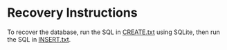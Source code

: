 # Recovery Instructions

To recover the database, run the SQL in [CREATE.txt](/CREATE.txt) using SQLite, then run the SQL in [INSERT.txt](/INSERT.txt).